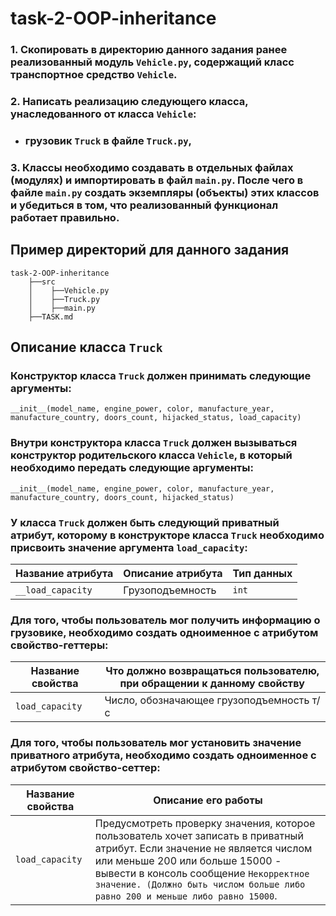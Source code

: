 # task-2-OOP-inheritance
### 1. Скопировать в директорию данного задания ранее реализованный модуль `Vehicle.py`, содержащий класс транспортное средство `Vehicle`.
### 2. Написать реализацию следующего класса, унаследованного от класса `Vehicle`: 
* ### грузовик `Truck` в файле `Truck.py`,
### 3. Классы необходимо создавать в отдельных файлах (модулях) и импортировать в файл `main.py`. После чего в файле `main.py` создать экземпляры (объекты) этих классов и убедиться в том, что реализованный функционал работает правильно.
## Пример директорий для данного задания
```
task-2-OOP-inheritance
    ├──src
    │    ├──Vehicle.py
    │    ├──Truck.py
    │    ├──main.py
    ├──TASK.md
```
## Описание класса `Truck`
### Конструктор класса `Truck` должен принимать следующие аргументы:
`__init__(model_name, engine_power, color, manufacture_year, manufacture_country, doors_сount, hijacked_status, load_capacity)`
### Внутри конструктора класса `Truck` должен вызываться конструктор родительского класса `Vehicle`, в который необходимо передать следующие аргументы:
`__init__(model_name, engine_power, color, manufacture_year, manufacture_country, doors_сount, hijacked_status)`
### У класса `Truck` должен быть следующий приватный атрибут, которому в конструкторе класса `Truck` необходимо присвоить значение аргумента `load_capacity`:
Название атрибута | Описание атрибута | Тип данных
------------------|-------------------|--------------
`__load_capacity` | Грузоподъемность | `int`
### Для того, чтобы пользователь мог получить информацию о грузовике, необходимо создать одноименное с атрибутом свойство-геттеры:
Название свойства | Что должно возвращаться пользователю, при обращении к данному свойству
------------------|-----------------------------------------------------------------------
`load_capacity` | Число, обозначающее грузоподъемность т/с
### Для того, чтобы пользователь мог установить значение приватного атрибута, необходимо создать одноименное с атрибутом свойство-сеттер:
Название свойства | Описание его работы
------------------|-------------------------
`load_capacity` | Предусмотреть проверку значения, которое пользователь хочет записать в приватный атрибут. Если значение не является числом или меньше 200 или больше 15000 - вывести в консоль сообщение `Некорректное значение. (Должно быть числом больше либо равно 200 и меньше либо равно 15000`.